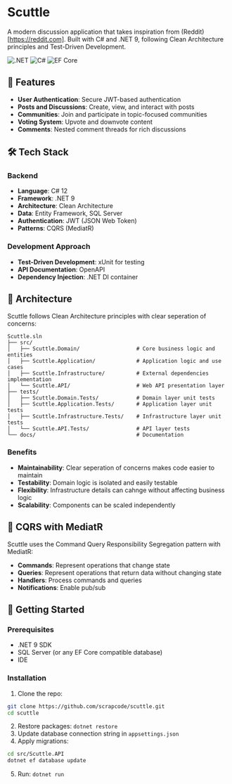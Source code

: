 ﻿# Scuttle

A modern discussion application that takes inspiration from (Reddit)[https://reddit.com]. Built with C# and .NET 9, following Clean Architecture principles and Test-Driven Development.

![.NET](https://img.shields.io/badge/.NET-9.0-512BD4)
![C#](https://img.shields.io/badge/C%23-12.0-239120)
![EF Core](https://img.shields.io/badge/EF_Core-9.0-purple)

## 🚀 Features

- **User Authentication**: Secure JWT-based authentication
- **Posts and Discussions**: Create, view, and interact with posts
- **Communities**: Join and participate in topic-focused communities
- **Voting System**: Upvote and downvote content
- **Comments**: Nested comment threads for rich discussions

## 🛠️ Tech Stack

### Backend
- **Language**: C# 12
- **Framework**: .NET 9
- **Architecture**: Clean Architecture
- **Data**: Entity Framework, SQL Server
- **Authentication**: JWT (JSON Web Token)
- **Patterns**: CQRS (MediatR)

### Development Approach
- **Test-Driven Development**: xUnit for testing
- **API Documentation**: OpenAPI
- **Dependency Injection**: .NET DI container

## 📐 Architecture

Scuttle follows Clean Architecture principles with clear seperation of concerns:

```
Scuttle.sln
├── src/
│   ├── Scuttle.Domain/                  # Core business logic and entities
│   ├── Scuttle.Application/             # Application logic and use cases
│   ├── Scuttle.Infrastructure/          # External dependencies implementation
│   └── Scuttle.API/                     # Web API presentation layer
├── tests/
│   ├── Scuttle.Domain.Tests/            # Domain layer unit tests
│   ├── Scuttle.Application.Tests/       # Application layer unit tests
│   ├── Scuttle.Infrastructure.Tests/    # Infrastructure layer unit tests
│   └── Scuttle.API.Tests/               # API layer tests
└── docs/                                # Documentation
```

### Benefits
- **Maintainability**: Clear seperation of concerns makes code easier to maintain
- **Testability**: Domain logic is isolated and easily testable
- **Flexibility**: Infrastructure details can cahnge without affecting business logic
- **Scalability**: Components can be scaled independently

## 🔄 CQRS with MediatR

Scuttle uses the Command Query Responsibility Segregation pattern with MediatR:

- **Commands**: Represent operations that change state
- **Queries**: Represent operations that return data without changing state
- **Handlers**: Process commands and queries
- **Notifications**: Enable pub/sub 

## 🚀 Getting Started

### Prerequisites

- .NET 9 SDK
- SQL Server (or any EF Core compatible database)
- IDE

### Installation
1. Clone the repo:
```bash
git clone https://github.com/scrapcode/scuttle.git
cd scuttle
```
2. Restore packages: `dotnet restore`
3. Update database connection string in `appsettings.json`
4. Apply migrations:
```bash
cd src/Scuttle.API
dotnet ef database update
```
5. Run: `dotnet run`